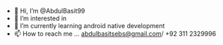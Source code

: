 - 👋 Hi, I’m @AbdulBasit99
- 👀 I’m interested in 
- 🌱 I’m currently learning android native development
- 📫 How to reach me ... abdulbasitsebs@gmail.com/ +92 311 2329996

<!---
AbdulBasit99/AbdulBasit99 is a ✨ special ✨ repository because its `README.md` (this file) appears on your GitHub profile.
You can click the Preview link to take a look at your changes.
--->
